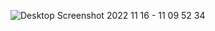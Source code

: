 ![Desktop Screenshot 2022 11 16 - 11 09 52 34](https://user-images.githubusercontent.com/86296807/202187854-66dddd91-ca34-42b2-a345-81848767251d.png)
